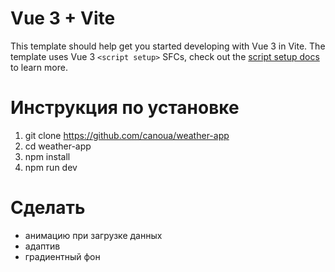 # Vue 3 + Vite

This template should help get you started developing with Vue 3 in Vite. The template uses Vue 3 `<script setup>` SFCs, check out the [script setup docs](https://v3.vuejs.org/api/sfc-script-setup.html#sfc-script-setup) to learn more.

# Инструкция по установке

1. git clone https://github.com/canoua/weather-app
2. cd weather-app
3. npm install
4. npm run dev

# Сделать

- анимацию при загрузке данных
- адаптив
- градиентный фон
